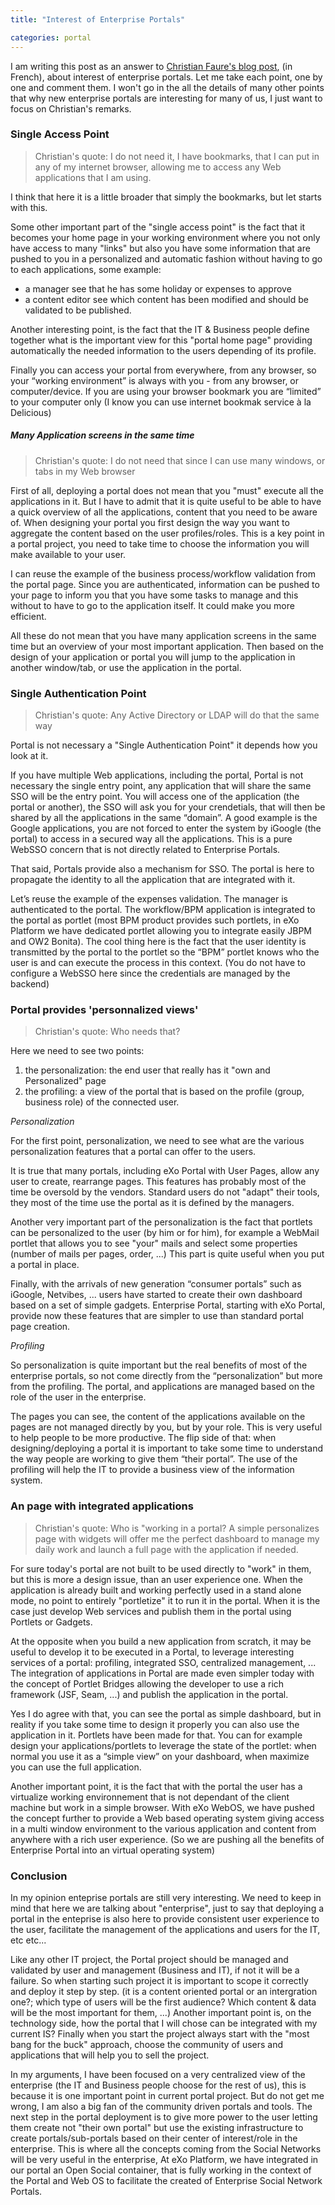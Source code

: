 ```yaml
---
title: "Interest of Enterprise Portals"

categories: portal
---
```

I am writing this post as an answer to [Christian Faure's blog post](http://www.christian-faure.net/2009/01/31/de-linteret-dun-portail-dentreprise/), (in French), about interest of enterprise portals. Let me take each point, one by one and comment them. I won't go in the all the details of many other points that why new enterprise portals are interesting for many of us, I just want to focus on Christian's remarks.

<!-- truncate -->

### Single Access Point

> Christian's quote: I do not need it, I have bookmarks, that I can put in any of my internet browser, allowing me to access any Web applications that I am using.

I think that here it is a little broader that simply the bookmarks, but let starts with this.

Some other important part of the "single access point" is the fact that it becomes your home page in your working environment where you not only have access to many "links"  but also you have some information that are pushed to you in a personalized and automatic fashion without having to go to each applications, some example:

* a manager see that he has some holiday or expenses to approve
* a content editor see which content has been modified and should be validated to be published.

Another interesting point, is the fact that the IT &amp; Business people define together what is the important view for this "portal home page" providing automatically the needed information to the users depending of its profile.

Finally you can access your portal from everywhere, from any browser, so your “working environment” is always with you - from any browser, or computer/device. If you are using your browser bookmark you are “limited” to your computer only (I know you can use internet bookmak service à la Delicious)

##### Many Application screens in the same time

> Christian's quote: I do not need that since I can use many windows, or tabs in my Web browser

First of all, deploying a portal does not mean that you "must" execute all the applications in it. But I have to admit that it is quite useful to be able to have a quick overview of all the applications, content that you need to be aware of. When designing your portal you first design the way you want to aggregate the content based on the user profiles/roles. This is a key point in a portal project, you need to take time to choose the information you will make available to your user.

I can reuse the example of the business process/workflow validation from the portal page. Since you are authenticated, information can be pushed to your page to inform you that you have some tasks to manage and this without to have to go to the application itself. It could make you more efficient.

All these do not mean that you have many application screens in the same time but an overview of your most important application. Then based on the design of your application or portal you will jump to the application in another window/tab, or use the application in the portal.

### Single Authentication Point

> Christian's quote:  Any Active Directory or LDAP will do that the same way

Portal is not necessary a "Single Authentication Point" it depends how you look at it.

If you have multiple Web applications, including the portal, Portal is not necessary the single entry point, any application that will share the same SSO will be the entry point. You will access one of the application (the portal or another), the SSO will ask you for your crendetials, that will then be shared by all the applications in the same “domain”.  A good example is the Google applications, you are not forced to enter the system by iGoogle (the portal) to access in a secured way all the applications. This is a pure WebSSO concern that is not directly related to Enterprise Portals.

That said, Portals provide also a mechanism for SSO. The portal is here to propagate the identity to all the application that are integrated with it.

Let’s reuse the example of the expenses validation. The manager is authenticated to the portal. The workflow/BPM application is integrated to the portal as portlet (most BPM product provides such portlets, in eXo Platform we have dedicated portlet allowing you to integrate easily JBPM and OW2 Bonita). The cool thing here is the fact that the user identity is transmitted by the portal to the portlet so the “BPM” portlet knows who the user is and can execute the process in this context.  (You do not have to configure a WebSSO here since the credentials are managed by the backend)

### Portal provides 'personnalized views'

> Christian's quote:  Who needs that?

Here we need to see two points:

1. the personalization: the end user that really has it "own and Personalized" page
2. the profiling: a view of the portal that is based on the profile (group, business role) of the connected user.

*Personalization*

For the first point, personalization, we need to see what are the various personalization features that a portal can offer to the users.

It is true that many portals, including eXo Portal with User Pages, allow any user to create, rearrange pages. This features has probably most of the time be oversold by the vendors. Standard users do not "adapt" their tools, they most of the time use the portal as it is defined by the managers.

Another very important part of the personalization is the fact that portlets can be personalized to the user (by him or for him), for example a WebMail portlet that allows you to see "your" mails and select some properties (number of mails per pages, order, ...) This part is quite useful when you put a portal in place.

Finally, with the arrivals of new generation “consumer portals” such as iGoogle, Netvibes, ... users have started to create their own dashboard based on a set of simple gadgets. Enterprise Portal, starting with eXo Portal, provide now these features that are simpler to use than standard portal page creation.

*Profiling*

So personalization is quite important but the real benefits of most of the enterprise portals, so not come directly from the “personalization” but more from the profiling. The portal, and applications are managed based on the role of the user in the enterprise.

The pages you can see, the content of the applications available on the pages are not managed directly by you, but by your role. This is very useful to help people to be more productive. The flip side of that: when designing/deploying a portal it is important to take some time to understand the way people are working to give them “their portal”. The use of the profiling will help the IT to provide a business view of the information system.

### An page with integrated applications

> Christian's quote:  Who is "working in a portal? A simple personalizes page with widgets will offer me the perfect dashboard to manage my daily work and launch a full page with the application if needed.

For sure today's portal are not built to be used directly to "work" in them, but this is more a design issue, than an user experience one. When the application is already built and working perfectly used in a stand alone mode, no point to entirely "portletize" it to run it in the portal. When it is the case just develop Web services and publish them in the portal using Portlets or Gadgets.

At the opposite when you build a new application from scratch, it may be useful to develop it to be executed in a Portal, to leverage interesting services of a portal: profiling, integrated SSO, centralized management, ... The integration of applications in Portal are made even simpler today with the concept of Portlet Bridges allowing the developer to use a rich framework (JSF, Seam, ...) and publish the application in the portal.

Yes I do agree with that, you can see the portal as simple dashboard, but in reality if you take some time to design it properly you can also use the application in it. Portlets have been made for that. You can for example design your applications/portlets to leverage the state of the portlet: when normal you use it as a “simple view” on your dashboard, when maximize you can use the full application.

Another important point, it is the fact that with the portal the user has a virtualize working environnement that is not dependant of the client machine but work in a simple browser. With eXo WebOS, we have pushed the concept further to provide a Web based operating system giving access in a multi window environment to the various application and content from anywhere with a rich user experience. (So we are pushing all the benefits of Enterprise Portal into an virtual operating system)

### Conclusion

In my opinion enteprise portals are still very interesting. We need to keep in mind that here we are talking about "enterprise", just to say that deploying a portal in the enteprise is also here to provide consistent user experience to the user, facilitate the management of the applications and users for the IT, etc etc...

Like any other IT project, the Portal project should be managed and validated by user and management (Business and IT), if not it will be a failure. So when starting such project it is important to scope it correctly and deploy it step by step. (it is a content oriented portal or an intergration one?; which type of users will be the first audience? Which content &amp; data will be the most important for them, ...) Another important point is, on the technology side, how the portal that I will chose can be integrated with my current IS?  Finally when you start the project always start with the "most bang for the buck" approach, choose the community of users and applications that will help you to sell the project.

In my arguments, I have been focused on a very centralized view of the enterprise (the IT and Business people choose for the rest of us), this is because it is one important point in current portal project. But do not get me wrong, I am also a big fan of the community driven portals and tools. The next step in the portal deployment is to give more power to the user letting them create not "their own portal" but use the existing infrastructure to create portals/sub-portals based on their center of interest/role in the enterprise. This is where all the concepts coming from the Social Networks will be very useful in the enterprise, At eXo Platform, we have integrated in our portal an Open Social container, that is fully working in the context of the Portal and Web OS to facilitate the created of Enterprise Social Network Portals.
